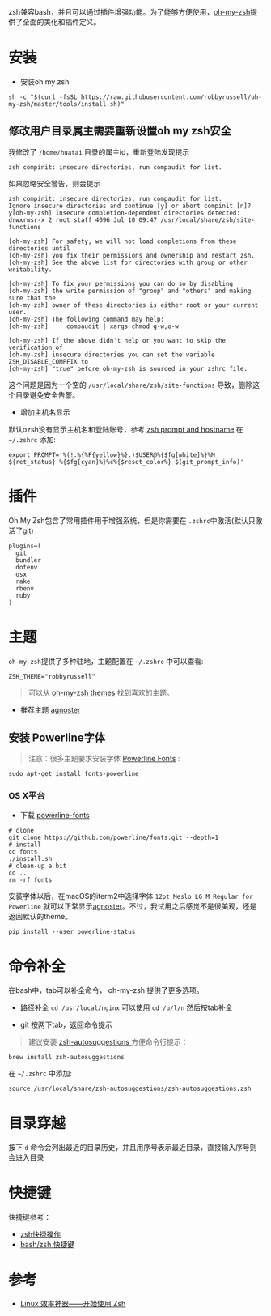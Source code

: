 zsh兼容bash，并且可以通过插件增强功能。为了能够方便使用，[oh-my-zsh](https://github.com/robbyrussell/oh-my-zsh)提供了全面的美化和插件定义。

# 安装

* 安装oh my zsh

```
sh -c "$(curl -fsSL https://raw.githubusercontent.com/robbyrussell/oh-my-zsh/master/tools/install.sh)"
```

## 修改用户目录属主需要重新设置oh my zsh安全

我修改了 `/home/huatai` 目录的属主id，重新登陆发现提示

```
zsh compinit: insecure directories, run compaudit for list.
```

如果忽略安全警告，则会提示

```
zsh compinit: insecure directories, run compaudit for list.
Ignore insecure directories and continue [y] or abort compinit [n]? y[oh-my-zsh] Insecure completion-dependent directories detected:
drwxrwsr-x 2 root staff 4096 Jul 10 09:47 /usr/local/share/zsh/site-functions

[oh-my-zsh] For safety, we will not load completions from these directories until
[oh-my-zsh] you fix their permissions and ownership and restart zsh.
[oh-my-zsh] See the above list for directories with group or other writability.

[oh-my-zsh] To fix your permissions you can do so by disabling
[oh-my-zsh] the write permission of "group" and "others" and making sure that the
[oh-my-zsh] owner of these directories is either root or your current user.
[oh-my-zsh] The following command may help:
[oh-my-zsh]     compaudit | xargs chmod g-w,o-w

[oh-my-zsh] If the above didn't help or you want to skip the verification of
[oh-my-zsh] insecure directories you can set the variable ZSH_DISABLE_COMPFIX to
[oh-my-zsh] "true" before oh-my-zsh is sourced in your zshrc file.
```

这个问题是因为一个空的 `/usr/local/share/zsh/site-functions` 导致，删除这个目录避免安全告警。

* 增加主机名显示

默认ozsh没有显示主机名和登陆账号，参考 [zsh prompt and hostname](https://stackoverflow.com/questions/30199068/zsh-prompt-and-hostname) 在 `~/.zshrc` 添加:

```
export PROMPT='%(!.%{%F{yellow}%}.)$USER@%{$fg[white]%}%M ${ret_status} %{$fg[cyan]%}%c%{$reset_color%} $(git_prompt_info)'
```

# 插件

Oh My Zsh包含了常用插件用于增强系统，但是你需要在 `.zshrc`中激活(默认只激活了git)

```
plugins=(
  git
  bundler
  dotenv
  osx
  rake
  rbenv
  ruby
)
```

# 主题

`oh-my-zsh`提供了多种驻地，主题配置在 `~/.zshrc` 中可以查看:

```
ZSH_THEME="robbyrussell"
```

> 可以从 [oh-my-zsh themes](https://github.com/robbyrussell/oh-my-zsh/wiki/Themes) 找到喜欢的主题。

* 推荐主题 [agnoster](https://github.com/robbyrussell/oh-my-zsh/wiki/Themes#agnoster)

## 安装 Powerline字体

> 注意：很多主题要求安装字体 [Powerline Fonts](https://github.com/powerline/fonts) :

```
sudo apt-get install fonts-powerline
```

### OS X平台

* 下载 [powerline-fonts](https://github.com/powerline/fonts)

```
# clone
git clone https://github.com/powerline/fonts.git --depth=1
# install
cd fonts
./install.sh
# clean-up a bit
cd ..
rm -rf fonts
```

安装字体以后，在macOS的iterm2中选择字体 `12pt Meslo LG M Regular for Powerline` 就可以正常显示[agnoster](https://github.com/robbyrussell/oh-my-zsh/wiki/Themes#agnoster)。不过，我试用之后感觉不是很美观，还是返回默认的theme。

```
pip install --user powerline-status
```

# 命令补全

在bash中，tab可以补全命令， oh-my-zsh 提供了更多选项。

* 路径补全 `cd /usr/local/nginx` 可以使用 `cd /u/l/n` 然后按tab补全

* git 按两下tab，返回命令提示

> 建议安装 [zsh-autosuggestions
](https://github.com/zsh-users/zsh-autosuggestions) 方便命令行提示：

```
brew install zsh-autosuggestions
```

在 `~/.zshrc` 中添加:

```
source /usr/local/share/zsh-autosuggestions/zsh-autosuggestions.zsh
```

# 目录穿越

按下 `d` 命令会列出最近的目录历史，并且用序号表示最近目录，直接输入序号则会进入目录

# 快捷键

快捷键参考：

* [zsh快捷操作](https://www.jianshu.com/p/44e8deab1839)
* [bash/zsh 快捷键](https://blog.csdn.net/C_SESER/article/details/78108661)

# 参考

* [Linux 效率神器——开始使用 Zsh](https://zhuanlan.zhihu.com/p/63585679)